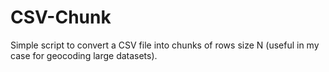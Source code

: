 CSV-Chunk
=======


Simple script to convert a CSV file into chunks of rows size N (useful in my case for geocoding large datasets).